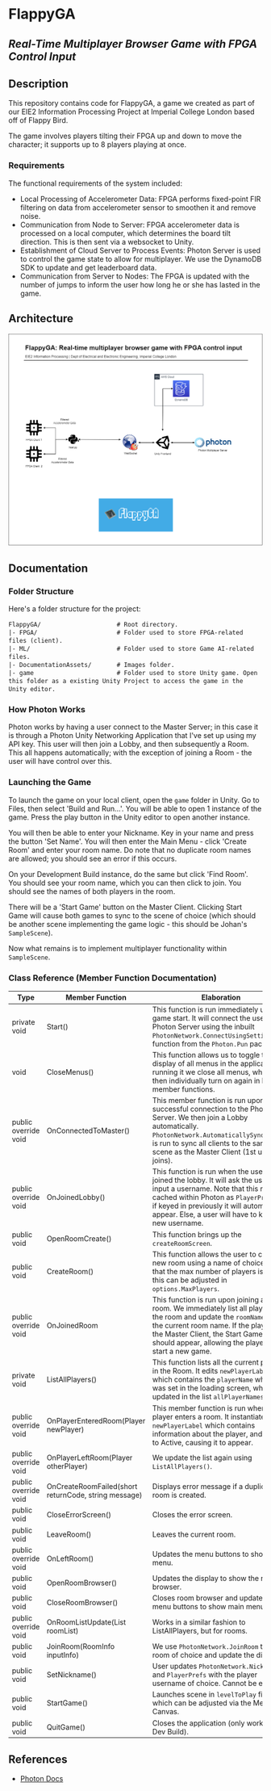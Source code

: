 # **FlappyGA**

## *Real-Time Multiplayer Browser Game with FPGA Control Input*

## Description

This repository contains code for FlappyGA, a game we created as part of our EIE2 Information Processing Project at Imperial College London based off of Flappy Bird.  

The game involves players tilting their FPGA up and down to move the character; it supports up to 8 players playing at once.  

### Requirements

The functional requirements of the system included:
  - Local Processing of Accelerometer Data: FPGA performs fixed-point FIR filtering on data from accelerometer sensor to smoothen it and remove noise.
  - Communication from Node to Server: FPGA accelerometer data is processed on a local computer, which determines the board tilt direction. This is then sent via a websocket to Unity.
  - Establishment of Cloud Server to Process Events: Photon Server is used to control the game state to allow for multiplayer. We use the DynamoDB SDK to update and get leaderboard data. 
  - Communication from Server to Nodes: The FPGA is updated with the number of jumps to inform the user how long he or she has lasted in the game.

## Architecture

![architecture](./DocumentationAssets/updateddiagram.png)

## Documentation

### Folder Structure

Here's a folder structure for the project:

```
FlappyGA/                     # Root directory.
|- FPGA/                      # Folder used to store FPGA-related files (client).
|- ML/                        # Folder used to store Game AI-related files.
|- DocumentationAssets/       # Images folder.
|- game                       # Folder used to store Unity game. Open this folder as a existing Unity Project to access the game in the Unity editor.
```

### How Photon Works

Photon works by having a user connect to the Master Server; in this case it is through a Photon Unity Networking Application that I've set up using my API key. This user will then join a Lobby, and then subsequently a Room. This all happens automatically; with the exception of joining a Room - the user will have control over this.  

### Launching the Game

To launch the game on your local client, open the `game` folder in Unity. Go to Files, then select 'Build and Run...'. You will be able to open 1 instance of the game. Press the play button in the Unity editor to open another instance.  

You will then be able to enter your Nickname. Key in your name and press the button 'Set Name'. You will then enter the Main Menu - click 'Create Room' and enter your room name. Do note that no duplicate room names are allowed; you should see an error if this occurs.  

On your Development Build instance, do the same but click 'Find Room'. You should see your room name, which you can then click to join. You should see the names of both players in the room.  

There will be a 'Start Game' button on the Master Client. Clicking Start Game will cause both games to sync to the scene of choice (which should be another scene implementing the game logic - this should be Johan's `SampleScene`).  

Now what remains is to implement multiplayer functionality within `SampleScene`.  

### Class Reference (Member Function Documentation)

|Type|Member Function|Elaboration|
|---|---|---|
|private void|Start()|This function is run immediately upon game start. It will connect the user to the Photon Server using the inbuilt `PhotonNetwork.ConnectUsingSettings()` function from the `Photon.Pun` package.|
|void|CloseMenus()|This function allows us to toggle the display of all menus in the application. By running it we close all menus, which we then individually turn on again in later member functions.|
|public override void|OnConnectedToMaster()|This member function is run upon successful connection to the Photon Server. We then join a Lobby automatically. `PhotonNetwork.AutomaticallySyncScene()` is run to sync all clients to the same scene as the Master Client (1st user who joins).|
|public override void|OnJoinedLobby()|This function is run when the user has joined the lobby. It will ask the user to input a username. Note that this result is cached within Photon as `PlayerPrefs`, so if keyed in previously it will automatically appear. Else, a user will have to key in a new username.|
|public void|OpenRoomCreate()|This function brings up the `createRoomScreen`.|
|public void|CreateRoom()|This function allows the user to create a new room using a name of choice. Note that the max number of players is 8, but this can be adjusted in `options.MaxPlayers`.|
|public override void|OnJoinedRoom|This function is run upon joining a new room. We immediately list all players in the room and update the `roomNameText` to the current room name. If the player is the Master Client, the Start Game button should appear, allowing the player to start a new game.|
|private void|ListAllPlayers()|This function lists all the current players in the Room. It edits `newPlayerLabel`, which contains the `playerName` which was set in the loading screen, which is updated in the list `allPlayerNames`.|
|public override void|OnPlayerEnteredRoom(Player newPlayer)|This member function is run when a new player enters a room. It instantiates a `newPlayerLabel` which contains information about the player, and sets it to Active, causing it to appear.|
|public override void|OnPlayerLeftRoom(Player otherPlayer)|We update the list again using `ListAllPlayers()`.|
|public override void|OnCreateRoomFailed(short returnCode, string message)|Displays error message if a duplicate room is created.|
|public void|CloseErrorScreen()|Closes the error screen.|
|public void|LeaveRoom()|Leaves the current room.|
|public override void|OnLeftRoom()|Updates the menu buttons to show main menu.|
|public void|OpenRoomBrowser()|Updates the display to show the room browser.|
|public void|CloseRoomBrowser()|Closes room browser and updates the menu buttons to show main menu.|
|public override void|OnRoomListUpdate(List<RoomInfo> roomList)|Works in a similar fashion to ListAllPlayers, but for rooms.|
|public void|JoinRoom(RoomInfo inputInfo)|We use `PhotonNetwork.JoinRoom` to join a room of choice and update the display.|
|public void|SetNickname()|User updates `PhotonNetwork.NickName` and `PlayerPrefs` with the player username of choice. Cannot be empty.|
|public void|StartGame()|Launches scene in `levelToPlay` field, which can be adjusted via the Menu Canvas.|
|public void|QuitGame()|Closes the application (only works in Dev Build).|

## References

- [Photon Docs](https://doc.photonengine.com/pun/current/getting-started/pun-intro)
